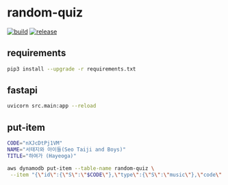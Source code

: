 # random-quiz

[![build](https://img.shields.io/github/actions/workflow/status/nalbam/random-quiz/push.yml?branch=main&style=for-the-badge&logo=github)](https://github.com/nalbam/random-quiz/actions/workflows/push.yml)
[![release](https://img.shields.io/github/v/release/nalbam/random-quiz?style=for-the-badge&logo=github)](https://github.com/nalbam/random-quiz/releases)

## requirements

```bash
pip3 install --upgrade -r requirements.txt
```

## fastapi

```bash
uvicorn src.main:app --reload
```

## put-item

```bash
CODE="nXJcDtPj1VM"
NAME="서태지와 아이들(Seo Taiji and Boys)"
TITLE="하여가 (Hayeoga)"

aws dynamodb put-item --table-name random-quiz \
 --item "{\"id\":{\"S\":\"$CODE\"},\"type\":{\"S\":\"music\"},\"code\":{\"S\":\"$CODE\"},\"name\":{\"S\":\"$NAME\"},\"title\":{\"S\":\"$TITLE\"}}"

```
